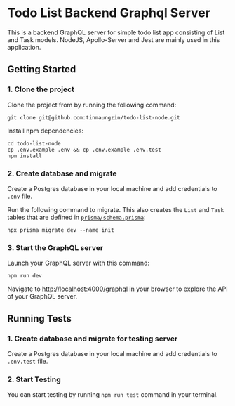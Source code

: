 # Todo List  Backend Graphql Server
This is a backend GraphQL server for simple todo list app consisting of List and Task models. NodeJS, Apollo-Server and Jest are mainly used in this application.
## Getting Started
### 1. Clone the project 
Clone the project from by running the following command:
```
git clone git@github.com:tinmaungzin/todo-list-node.git
```

Install npm dependencies:

```
cd todo-list-node
cp .env.example .env && cp .env.example .env.test
npm install
```

### 2. Create database and migrate

Create a Postgres database in your local machine and add credentials to ```.env``` file.

Run the following command to migrate. This also creates the `List` and `Task` tables that are defined in [`prisma/schema.prisma`](./prisma/schema.prisma):

```
npx prisma migrate dev --name init
```

### 3. Start the GraphQL server

Launch your GraphQL server with this command:

```
npm run dev
```

Navigate to [http://localhost:4000/graphql](http://localhost:4000/graphql) in your browser to explore the API of your GraphQL server.

## Running Tests

### 1. Create database and migrate for testing server

Create a Postgres database in your local machine and add credentials to ```.env.test``` file.

### 2. Start Testing

You can start testing by running ```npm run test``` command in your terminal.

